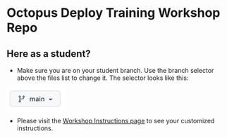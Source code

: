 # Octopus Deploy Training Workshop Repo

## Here as a student? 
- Make sure you are on your student branch. Use the branch selector above the files list to change it. The selector looks like this:

![](instructions/assets/branch-selector.png)

- Please visit the [Workshop Instructions page](instructions) to see your customized instructions.
